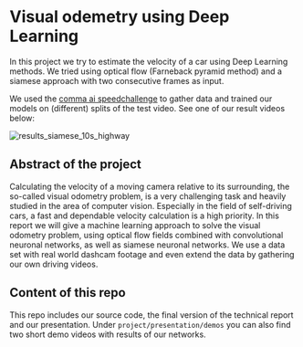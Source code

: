 # Visual odemetry using Deep Learning
In this project we try to estimate the velocity of a car using Deep Learning methods. We tried
using optical flow (Farneback pyramid method) and a siamese approach with two consecutive
frames as input.

We used the [comma ai speedchallenge](https://github.com/commaai/speedchallenge) to gather data and trained our models
on (different) splits of the test video. See one of our result videos below:

![results_siamese_10s_highway](https://user-images.githubusercontent.com/22920505/137796632-0b4b6908-1485-465e-a0ef-279ce3b918e5.gif)


## Abstract of the project
Calculating the velocity of a moving camera relative to its surrounding, the so-called visual odometry 
problem, is a very challenging task and heavily studied in the area of computer vision. Especially
in the field of self-driving cars, a fast and dependable velocity calculation is a high priority.
In this report we will give a machine learning approach to solve the visual odometry problem, using 
optical flow fields combined with convolutional neuronal networks, as well as siamese neuronal networks.
We use a data set with real world dashcam footage and even extend the data by gathering our own
driving videos.

## Content of this repo
This repo includes our source code, the final version of the technical report and our presentation. Under `project/presentation/demos` 
you can also find two short demo videos with results of our networks.
